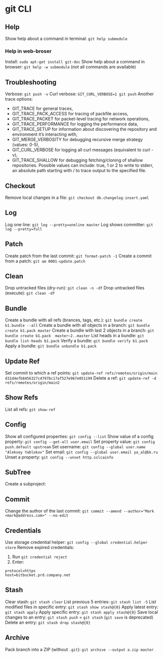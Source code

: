 # git CLI

## Help
Show help about a command in terminal: `git help submodule`
### Help in web-broser
Install: `sudo apt-get install git-doc`
Show help about a command in browser: `git help -w submodule` (not all commands are available)

## Troubleshooting
Verbose: `git push -v`
Curl verbose: `GIT_CURL_VERBOSE=1 git push`
Another trace options: 
- GIT_TRACE for general traces,
- GIT_TRACE_PACK_ACCESS for tracing of packfile access,
- GIT_TRACE_PACKET for packet-level tracing for network operations,
- GIT_TRACE_PERFORMANCE for logging the performance data,
- GIT_TRACE_SETUP for information about discovering the repository and environment it’s interacting with,
- GIT_MERGE_VERBOSITY for debugging recursive merge strategy (values: 0-5),
- GIT_CURL_VERBOSE for logging all curl messages (equivalent to curl -v),
- GIT_TRACE_SHALLOW for debugging fetching/cloning of shallow repositories.
Possible values can include:   true, 1 or 2 to write to stderr,  an absolute path starting with / to trace output to the specified file.

## Checkout
Remove local changes in a file: `git checkout db.changelog-insert.yaml`

## Log
Log one line: `git log --pretty=oneline master`
Log shows committer: `git log --pretty=full`

## Patch
Create patch from the last commit: `git format-patch -1`
Create a commit from a patch: `git am 0001-update.patch`

## Clean
Drop untracked files (dry-run): `git clean -n -df`
Drop untracked files (execute): `git clean -df`

## Bundle
Create a bundle with all refs (brances, tags, etc.): `git bundle create b1.bundle --all`
Create a bundle with all objects in a branch: `git bundle create b1.pack master`
Create a bundle with last 2 objects in a branch: `git bundle create b1.pack  master~2..master`
List heads in a bundle: `git bundle list-heads b1.pack`
Verify a bundle: `git bundle verify b1.pack`
Apply a bundle: `git bundle unbundle b1.pack`

## Update Ref
Set commit to which a ref points: `git update-ref refs/remotes/origin/main d31d4efb8456327c4797bc17af527e967e051199`
Delete a ref: `git update-ref -d refs/remotes/origin/main2`

## Show Refs
List all refs: `git show-ref`

## Config
Show all configured properties: `git config --list`
Show value of a config property: `git config --get-all user.email`
Set property value: `git config push.default upstream`
Set username: `git config --global user.name "Aleksey Yablokov"`
Set email: `git config --global user.email ya_al@bk.ru`
Unset a property: `git config --unset http.sslcainfo`

## SubTree
Create a subproject: 

## Commit
Change the author of the last commit: `git commit --amend --author="Mark <mark@address.com>" --no-edit`

## Credentials
Use storage credential helper: `git config --global credential.helper store`
Remove expired credentials:
1. Run `git credential reject`
2. Enter:
```
protocol=https
host=bitbucket.prd.company.net
```

## Stash
Clear stash: `git stash clear`
List previous 5 entries: `git stash list -5`
List modified files in specific entry: `git stash show stash@{0}`
Apply latest entry: `git stash apply`
Apply specific entry: `git stash apply stash@{0}`
Save local changes to an entry: `git stash push` = `git stash` (`git save` is deprecated)
Delete an entry: `git stash drop stash@{0}`

## Archive
Pack branch into a ZIP (without `.git`): `git archive --output a.zip master`
